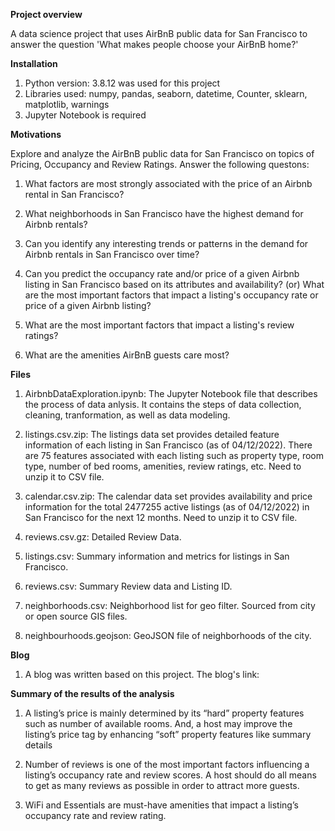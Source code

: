 **Project overview**

A data science project that uses AirBnB public data for San Francisco to answer the question 'What makes people choose your AirBnB home?'

**Installation**

1. Python version: 3.8.12 was used for this project
2. Libraries used: numpy, pandas, seaborn, datetime, Counter, sklearn, matplotlib, warnings
3. Jupyter Notebook is required

**Motivations**

Explore and analyze the AirBnB public data for San Francisco on topics of Pricing, Occupancy and Review Ratings. Answer the following questons:

1. What factors are most strongly associated with the price of an Airbnb rental in San Francisco?

2. What neighborhoods in San Francisco have the highest demand for Airbnb rentals?

3. Can you identify any interesting trends or patterns in the demand for Airbnb rentals in San Francisco over time?

4. Can you predict the occupancy rate and/or price of a given Airbnb listing in San Francisco based on its attributes and availability? (or) What are the     most important factors that impact a listing's occupancy rate or price of a given Airbnb listing?

5. What are the most important factors that impact a listing's review ratings?

6. What are the amenities AirBnB guests care most?

**Files**

1. AirbnbDataExploration.ipynb: The Jupyter Notebook file that describes the process of data anlysis. It contains the steps of data collection, cleaning, tranformation, as well as data modeling.

2. listings.csv.zip: The listings data set provides detailed feature information of each listing in San Francisco (as of 04/12/2022). There are 75 features associated with each listing such as property type, room type, number of bed rooms, amenities, review ratings, etc. Need to unzip it to CSV file.

3. calendar.csv.zip: The calendar data set provides availability and price information for the total 2477255 active listings (as of 04/12/2022) in San Francisco for the next 12 months. Need to unzip it to CSV file.

4. reviews.csv.gz: Detailed Review Data.

5. listings.csv: Summary information and metrics for listings in San Francisco.

6. reviews.csv: Summary Review data and Listing ID.

7. neighborhoods.csv:	Neighborhood list for geo filter. Sourced from city or open source GIS files.

8. neighbourhoods.geojson:	GeoJSON file of neighborhoods of the city.

**Blog**

1. A blog was written based on this project. The blog's link: 

**Summary of the results of the analysis**

1. A listing’s price is mainly determined by its “hard” property features such as number of available rooms. And, a host may improve the listing’s price tag by enhancing “soft” property features like summary details

2. Number of reviews is one of the most important factors influencing a listing’s occupancy rate and review scores. A host should do all means to get as many reviews as possible in order to attract more guests.

3. WiFi and Essentials are must-have amenities that impact a listing’s occupancy rate and review rating.

